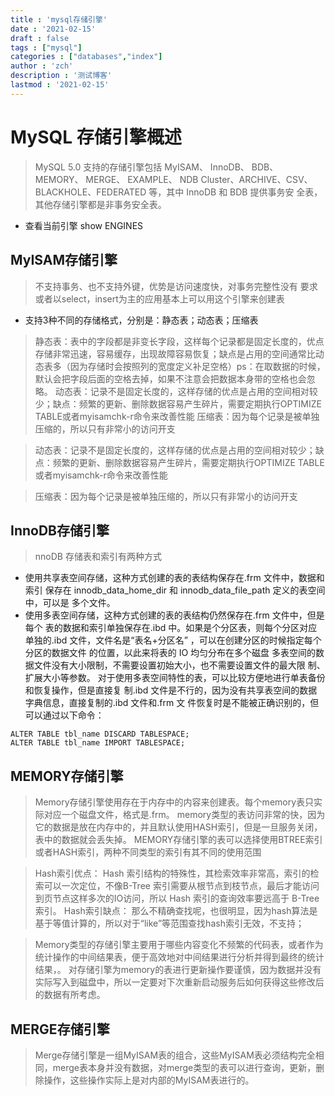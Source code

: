 ```yaml
---
title : 'mysql存储引擎'
date : '2021-02-15'
draft : false
tags : ["mysql"]
categories : ["databases","index"]
author : 'zch'
description : '测试博客'
lastmod : '2021-02-15'
---
```


# MySQL 存储引擎概述
> MySQL 5.0 支持的存储引擎包括 MyISAM、 InnoDB、 BDB、 MEMORY、 MERGE、 EXAMPLE、
  NDB Cluster、ARCHIVE、CSV、BLACKHOLE、FEDERATED 等，其中 InnoDB 和 BDB 提供事务安
  全表，其他存储引擎都是非事务安全表。
+ 查看当前引擎 show ENGINES

## MyISAM存储引擎
> 不支持事务、也不支持外键，优势是访问速度快，对事务完整性没有 要求或者以select，insert为主的应用基本上可以用这个引擎来创建表

* 支持3种不同的存储格式，分别是：静态表；动态表；压缩表

> 静态表：表中的字段都是非变长字段，这样每个记录都是固定长度的，优点存储非常迅速，容易缓存，出现故障容易恢复；缺点是占用的空间通常比动态表多（因为存储时会按照列的宽度定义补足空格）ps：在取数据的时候，默认会把字段后面的空格去掉，如果不注意会把数据本身带的空格也会忽略。
  动态表：记录不是固定长度的，这样存储的优点是占用的空间相对较少；缺点：频繁的更新、删除数据容易产生碎片，需要定期执行OPTIMIZE TABLE或者myisamchk-r命令来改善性能
  压缩表：因为每个记录是被单独压缩的，所以只有非常小的访问开支
  
> 动态表：记录不是固定长度的，这样存储的优点是占用的空间相对较少；缺点：频繁的更新、删除数据容易产生碎片，需要定期执行OPTIMIZE TABLE或者myisamchk-r命令来改善性能
  
> 压缩表：因为每个记录是被单独压缩的，所以只有非常小的访问开支

## InnoDB存储引擎
> nnoDB 存储表和索引有两种方式
* 使用共享表空间存储，这种方式创建的表的表结构保存在.frm 文件中，数据和索引
  保存在 innodb_data_home_dir 和 innodb_data_file_path 定义的表空间中，可以是
  多个文件。
* 使用多表空间存储，这种方式创建的表的表结构仍然保存在.frm 文件中，但是每个
  表的数据和索引单独保存在.ibd 中。如果是个分区表，则每个分区对应单独的.ibd
  文件，文件名是“表名+分区名” ，可以在创建分区的时候指定每个分区的数据文件
  的位置，以此来将表的 IO 均匀分布在多个磁盘
  多表空间的数据文件没有大小限制，不需要设置初始大小，也不需要设置文件的最大限
  制、扩展大小等参数。
  对于使用多表空间特性的表，可以比较方便地进行单表备份和恢复操作，但是直接复
  制.ibd 文件是不行的，因为没有共享表空间的数据字典信息，直接复制的.ibd 文件和.frm 文
  件恢复时是不能被正确识别的，但可以通过以下命令：
```
ALTER TABLE tbl_name DISCARD TABLESPACE;
ALTER TABLE tbl_name IMPORT TABLESPACE;
```
## MEMORY存储引擎
> Memory存储引擎使用存在于内存中的内容来创建表。每个memory表只实际对应一个磁盘文件，格式是.frm。
> memory类型的表访问非常的快，因为它的数据是放在内存中的，并且默认使用HASH索引，但是一旦服务关闭，表中的数据就会丢失掉。 
  MEMORY存储引擎的表可以选择使用BTREE索引或者HASH索引，两种不同类型的索引有其不同的使用范围
  
> Hash索引优点： 
  Hash 索引结构的特殊性，其检索效率非常高，索引的检索可以一次定位，不像B-Tree 索引需要从根节点到枝节点，最后才能访问到页节点这样多次的IO访问，所以 Hash 索引的查询效率要远高于 B-Tree 索引。 
  Hash索引缺点： 那么不精确查找呢，也很明显，因为hash算法是基于等值计算的，所以对于“like”等范围查找hash索引无效，不支持；
  
> Memory类型的存储引擎主要用于哪些内容变化不频繁的代码表，或者作为统计操作的中间结果表，便于高效地对中间结果进行分析并得到最终的统计结果，。
  对存储引擎为memory的表进行更新操作要谨慎，因为数据并没有实际写入到磁盘中，所以一定要对下次重新启动服务后如何获得这些修改后的数据有所考虑。
  
## MERGE存储引擎
> Merge存储引擎是一组MyISAM表的组合，这些MyISAM表必须结构完全相同，merge表本身并没有数据，对merge类型的表可以进行查询，更新，删除操作，这些操作实际上是对内部的MyISAM表进行的。


